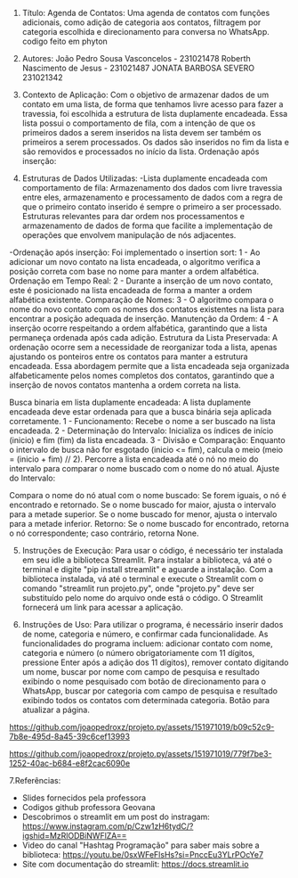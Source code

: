 1. Título:
  Agenda de Contatos:
  Uma agenda de contatos com funções adicionais, como adição de categoria aos contatos, filtragem por categoria escolhida e direcionamento para conversa no WhatsApp. codigo feito em phyton

2. Autores:
  João Pedro Sousa Vasconcelos - 231021478
  Roberth Nascimento de Jesus - 231021487
  JONATA BARBOSA SEVERO 231021342
  
3. Contexto de Aplicação:
  Com o objetivo de armazenar dados de um contato em uma lista, de forma que tenhamos livre acesso para fazer a travessia, foi escolhida a estrutura de lista duplamente encadeada. Essa lista possui o comportamento de fila, com a intenção de que os primeiros dados a serem inseridos na lista devem ser também os primeiros a serem processados. Os dados são inseridos no fim da lista e são removidos e processados no início da lista.
Ordenação após inserção:

4. Estruturas de Dados Utilizadas:
  -Lista duplamente encadeada com comportamento de fila:
  Armazenamento dos dados com livre travessia entre eles, armazenamento e processamento de dados com a regra de que o primeiro contato inserido é sempre o primeiro a ser processado. Estruturas relevantes para dar ordem nos processamentos e armazenamento de dados de forma que facilite a implementação de operações que envolvem manipulação de nós adjacentes.

 -Ordenação após inserção:
   Foi implementado o insertion sort:
   1 - Ao adicionar um novo contato na lista encadeada, o algoritmo verifica a posição correta com base no nome para manter a ordem alfabética.
Ordenação em Tempo Real:
  2 - Durante a inserção de um novo contato, este é posicionado na lista encadeada de forma a manter a ordem alfabética existente.
Comparação de Nomes:
  3 - O algoritmo compara o nome do novo contato com os nomes dos contatos existentes na lista para encontrar a posição adequada de inserção.
Manutenção da Ordem:
  4 - A inserção ocorre respeitando a ordem alfabética, garantindo que a lista permaneça ordenada após cada adição.
Estrutura da Lista Preservada:
A ordenação ocorre sem a necessidade de reorganizar toda a lista, apenas ajustando os ponteiros entre os contatos para manter a estrutura encadeada.
  Essa abordagem permite que a lista encadeada seja organizada alfabeticamente pelos nomes completos dos contatos, garantindo que a inserção de novos contatos mantenha a ordem correta na lista.

 Busca  binaria em lista duplamente encadeada:
    A lista duplamente encadeada deve estar ordenada para que a busca binária seja aplicada corretamente.
  1 - Funcionamento:
    Recebe o nome a ser buscado na lista encadeada.
  2 - Determinação do Intervalo:
    Inicializa os índices de início (inicio) e fim (fim) da lista encadeada.
  3 - Divisão e Comparação:
    Enquanto o intervalo de busca não for esgotado (inicio <= fim), calcula o meio (meio = (inicio + fim) // 2).
    Percorre a lista encadeada até o nó no meio do intervalo para comparar o nome buscado com o nome do nó atual.
    Ajuste do Intervalo:

  Compara o nome do nó atual com o nome buscado:
  Se forem iguais, o nó é encontrado e retornado.
  Se o nome buscado for maior, ajusta o intervalo para a metade superior.
  Se o nome buscado for menor, ajusta o intervalo para a metade inferior.
  Retorno:
  Se o nome buscado for encontrado, retorna o nó correspondente; caso contrário, retorna None.

  
5.  Instruções de Execução:
Para usar o código, é necessário ter instalada em seu idle a biblioteca Streamlit.
Para instalar a biblioteca, vá até o terminal e digite "pip install streamlit" e aguarde a instalação. Com a biblioteca instalada, vá até o terminal e execute o Streamlit com o comando "streamlit run projeto.py", onde "projeto.py" deve ser substituído pelo nome do arquivo onde está o código. O Streamlit fornecerá um link para acessar a aplicação.

6. Instruções de Uso:
Para utilizar o programa, é necessário inserir dados de nome, categoria e número, e confirmar cada funcionalidade.
As funcionalidades do programa incluem: adicionar contato com nome, categoria e número (o número obrigatoriamente com 11 dígitos, pressione Enter após a adição dos 11 dígitos), remover contato digitando um nome, buscar por nome com campo de pesquisa e resultado exibindo o nome pesquisado com botão de direcionamento para o WhatsApp, buscar por categoria com campo de pesquisa e resultado exibindo todos os contatos com determinada categoria. Botão para atualizar a página.

https://github.com/joaopedroxz/projeto.py/assets/151971019/b09c52c9-7b8e-495d-8a45-39c6cef13993


https://github.com/joaopedroxz/projeto.py/assets/151971019/779f7be3-1252-40ac-b684-e8f2cac6090e




7.Referências:
  - Slides fornecidos pela professora
  - Codigos github professora Geovana
  - Descobrimos o streamlit em um post do instragam: https://www.instagram.com/p/Czw1zH6tydC/?igshid=MzRlODBiNWFlZA==
  - Video do canal "Hashtag Programação" para saber mais sobre a biblioteca: https://youtu.be/0sxWFeFlsHs?si=PnccEu3YLrPOcYe7
  - Site com documentação do streamlit: https://docs.streamlit.io

